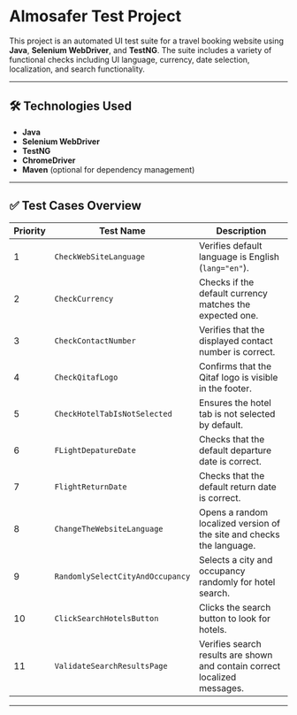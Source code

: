 # Almosafer Test Project

This project is an automated UI test suite for a travel booking website using **Java**, **Selenium WebDriver**, and **TestNG**. The suite includes a variety of functional checks including UI language, currency, date selection, localization, and search functionality.

---

## 🛠️ Technologies Used

- **Java**
- **Selenium WebDriver**
- **TestNG**
- **ChromeDriver**
- **Maven** (optional for dependency management)

---



## ✅ Test Cases Overview

| Priority | Test Name                         | Description |
|----------|-----------------------------------|-------------|
| 1        | `CheckWebSiteLanguage`            | Verifies default language is English (`lang="en"`). |
| 2        | `CheckCurrency`                   | Checks if the default currency matches the expected one. |
| 3        | `CheckContactNumber`              | Verifies that the displayed contact number is correct. |
| 4        | `CheckQitafLogo`                  | Confirms that the Qitaf logo is visible in the footer. |
| 5        | `CheckHotelTabIsNotSelected`      | Ensures the hotel tab is not selected by default. |
| 6        | `FLightDepatureDate`              | Checks that the default departure date is correct. |
| 7        | `FlightReturnDate`                | Checks that the default return date is correct. |
| 8        | `ChangeTheWebsiteLanguage`        | Opens a random localized version of the site and checks the language. |
| 9        | `RandomlySelectCityAndOccupancy`  | Selects a city and occupancy randomly for hotel search. |
| 10       | `ClickSearchHotelsButton`         | Clicks the search button to look for hotels. |
| 11       | `ValidateSearchResultsPage`       | Verifies search results are shown and contain correct localized messages. |

---



